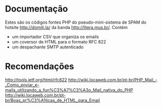 
# Documentação

Estes são os códigos fontes PHP do pseudo-mini-sistema de SPAM do hotsite <http://domiti.la/> da banda <http://litera.mus.br/>. Contém
- um importador CSV que organiza os emails
- um coversor de HTML para o formato RFC 822
- um despachante SMTP autenticado


# Recomendações

<http://tools.ietf.org/html/rfc822>
<http://wiki.locaweb.com.br/pt-br/PHP_Mail_-_Como_enviar_e-mails_utilizando_a_fun%C3%A7%C3%A3o_Mail_nativa_do_PHP>
<http://wiki.locaweb.com.br/pt-br/Boas_pr%C3%A1ticas_de_HTML_para_Email>
